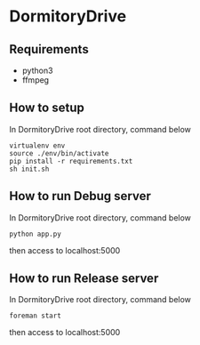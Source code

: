 DormitoryDrive
===============

Requirements
----------------
* python3
* ffmpeg

How to setup
---------------
In DormitoryDrive root directory, command below
```
virtualenv env  
source ./env/bin/activate  
pip install -r requirements.txt  
sh init.sh  
```

How to run Debug server
------------------------
In DormitoryDrive root directory, command below
```
python app.py
```
then access to localhost:5000

How to run Release server
--------------------------
In DormitoryDrive root directory, command below
```
foreman start
```
then access to localhost:5000
